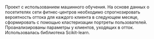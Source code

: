 Проект с использованием машинного обучения.
На основе данных о посетителях сети фитнес-центров необходимо спрогнозировать вероятность оттока для каждого клиента в следующем месяце, сформировать с помощью кластеризации портреты пользователей. Проанализированы параметры у клиентов, уходящих в отток.
Использовалась библиотека Scikit-learn.
